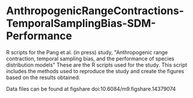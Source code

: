 # AnthropogenicRangeContractions-TemporalSamplingBias-SDM-Performance
R scripts for the Pang et al. (in press) study, "Anthropogenic range contraction, temporal sampling bias, and the performance of species distribution models"
These are the R scripts used for the study. This script includes the methods used to reproduce the study and create the figures based on the results obtained.

Data files can be found at figshare doi:10.6084/m9.figshare.14379074

